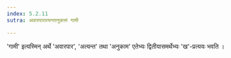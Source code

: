 ```yaml
---
index: 5.2.11
sutra: अवारपारात्यन्तानुकामं गामी

---
```

'गामी' इत्यस्मिन् अर्थे 'अवारपार', 'अत्यन्त' तथा 'अनुकाम' एतेभ्यः द्वितीयासमर्थेभ्यः 'ख'-प्रत्ययः भवति । 
